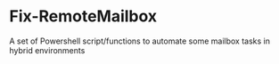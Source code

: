 # Fix-RemoteMailbox
A set of Powershell script/functions to automate some mailbox tasks in hybrid environments
